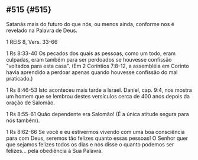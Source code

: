 ## #515 {#515}

Satanás mais do futuro do que nós, ou menos ainda, conforme nos é revelado na Palavra de Deus.

1 REIS 8, Vers. 33-66

1 Rs 8:33-40 Os pecados dos quais as pessoas, como um todo, eram culpadas, eram também para ser perdoados se houvesse confissão &quot;voltados para esta casa&quot;. (Em 2 Coríntios 7:8-12, a assembléia em Corinto havia aprendido a perdoar apenas quando houvesse confissão do mal praticado.)

1 Rs 8:46-53 Isto aconteceu mais tarde a Israel. Daniel, cap. 9:4, nos mostra um homem que se lembrou destes versículos cerca de 400 anos depois da oração de Salomão.

1 Rs 8:55-61 Quão dependente era Salomão! (É a única atitude segura para nós também).

1 Rs 8:62-66 Se você e eu estivermos vivendo com uma boa consciência para com Deus, seremos tão felizes quanto essas pessoas! O Senhor quer que sejamos felizes todos os dias e nos disse o quanto podemos ser felizes... pela obediência à Sua Palavra.